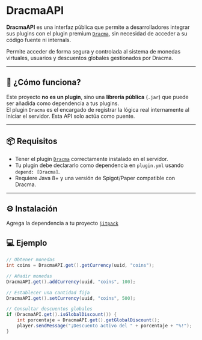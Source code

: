 # DracmaAPI

**DracmaAPI** es una interfaz pública que permite a desarrolladores integrar sus plugins con el plugin premium [`Dracma`](https://builtbybit.com/resources/dracma-virtual-shop.25322/), sin necesidad de acceder a su código fuente ni internals.  

Permite acceder de forma segura y controlada al sistema de monedas virtuales, usuarios y descuentos globales gestionados por Dracma.

---

## 🔧 ¿Cómo funciona?

Este proyecto **no es un plugin**, sino una **librería pública** (`.jar`) que puede ser añadida como dependencia a tus plugins.  
El plugin `Dracma` es el encargado de registrar la lógica real internamente al iniciar el servidor. Esta API solo actúa como puente.

---

## 📦 Requisitos

- Tener el plugin [`Dracma`](https://builtbybit.com/resources/dracma-virtual-shop.25322/) correctamente instalado en el servidor.
- Tu plugin debe declararlo como dependencia en `plugin.yml` usando `depend: [Dracma]`.
- Requiere Java 8+ y una versión de Spigot/Paper compatible con Dracma.

---

## ⚙️ Instalación
Agrega la dependencia a tu proyecto [`jitpack`](https://jitpack.io/#RisasDev/DracmaAPI)

## 💻 Ejemplo

```java
// Obtener monedas
int coins = DracmaAPI.get().getCurrency(uuid, "coins");

// Añadir monedas
DracmaAPI.get().addCurrency(uuid, "coins", 100);

// Establecer una cantidad fija
DracmaAPI.get().setCurrency(uuid, "coins", 500);

// Consultar descuentos globales
if (DracmaAPI.get().isGlobalDiscount()) {
    int porcentaje = DracmaAPI.get().getGlobalDiscount();
    player.sendMessage("¡Descuento activo del " + porcentaje + "%!");
}
